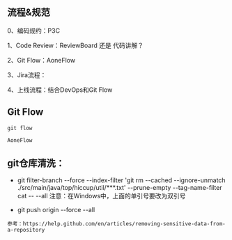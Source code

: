 
## 流程&规范

0、编码规约：P3C

1、Code Review：ReviewBoard 还是 代码讲解？

2、Git Flow：AoneFlow

3、Jira流程：

4、上线流程：结合DevOps和Git Flow

## Git Flow 

    git flow 
    
    AoneFlow

## git仓库清洗：

   * git filter-branch --force --index-filter 'git rm --cached --ignore-unmatch ./src/main/java/top/hiccup/util/***.txt' --prune-empty --tag-name-filter cat -- --all
        注意：在Windows中，上面的单引号要改为双引号
	
   * git push origin --force --all

    参考：https://help.github.com/en/articles/removing-sensitive-data-from-a-repository
